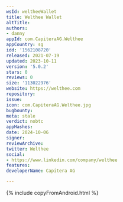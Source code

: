 ```yaml
---
wsId: weltheeWallet
title: Welthee Wallet
altTitle: 
authors:
- danny
appId: com.CapiteraAG.Welthee
appCountry: sg
idd: '1562108720'
released: 2021-07-19
updated: 2023-10-11
version: '5.0.2'
stars: 0
reviews: 0
size: '113022976'
website: https://welthee.com
repository: 
issue: 
icon: com.CapiteraAG.Welthee.jpg
bugbounty: 
meta: stale
verdict: nobtc
appHashes: 
date: 2024-10-06
signer: 
reviewArchive: 
twitter: Welthee
social:
- https://www.linkedin.com/company/welthee
features: 
developerName: Capitera AG

---
```


{% include copyFromAndroid.html %}

